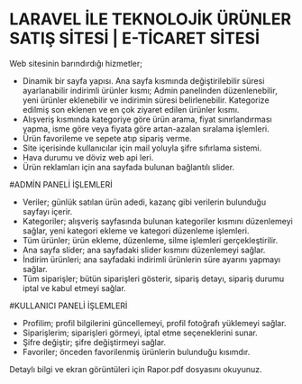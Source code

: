 # LARAVEL İLE TEKNOLOJİK ÜRÜNLER SATIŞ SİTESİ | E-TİCARET SİTESİ
Web sitesinin barındırdığı hizmetler;

- Dinamik bir sayfa yapısı. Ana sayfa kısmında değiştirilebilir süresi ayarlanabilir indirimli ürünler kısmı; Admin panelinden düzenlenebilir, yeni ürünler eklenebilir ve indirimin süresi belirlenebilir. Kategorize edilmiş son eklenen ve en çok ziyaret edilen ürünler kısmı. 
- Alışveriş kısmında kategoriye göre ürün arama, fiyat sınırlandırması yapma, isme göre veya fiyata göre artan-azalan sıralama işlemleri. 
- Ürün favorileme ve sepete atıp sipariş verme.
- Site içerisinde kullanıcılar için mail yoluyla şifre sıfırlama sistemi.
- Hava durumu ve döviz web api leri.
- Ürün reklamları için ana sayfada bulunan bağlantılı slider.

#ADMİN PANELİ İŞLEMLERİ
- Veriler; günlük satılan ürün adedi, kazanç gibi verilerin bulunduğu sayfayı içerir.
- Kategoriler; alışveriş sayfasında bulunan kategoriler kısmını düzenlemeyi sağlar, yeni kategori ekleme ve kategori düzenleme işlemleri.
- Tüm ürünler; ürün ekleme, düzenleme, silme işlemleri gerçekleştirilir.
- Ana sayfa slider; ana sayfadaki slider kısmını düzenlemeyi sağlar.
- İndirim ürünleri; ana sayfadaki indirimli ürünlerin süre ayarını yapmayı sağlar.
- Tüm siparişler; bütün siparişleri gösterir, sipariş detayı, sipariş durumu iptal ve kabul etmeyi sağlar.

#KULLANICI PANELİ İŞLEMLERİ
- Profilim; profil bilgilerini güncellemeyi, profil fotoğrafı yüklemeyi sağlar.
- Siparişlerim; siparişleri görmeyi, iptal etme seçeneklerini sunar.
- Şifre değiştir; şifre değiştirmeyi sağlar.
- Favoriler; önceden favorilenmiş ürünlerin bulunduğu kısımdır.

Detaylı bilgi ve ekran görüntüleri için  Rapor.pdf dosyasını okuyunuz.
